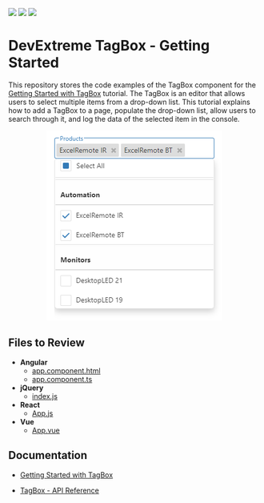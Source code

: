 <!-- default badges list -->
![](https://img.shields.io/endpoint?url=https://codecentral.devexpress.com/api/v1/VersionRange/375724762/21.2.3%2B)
[![](https://img.shields.io/badge/Open_in_DevExpress_Support_Center-FF7200?style=flat-square&logo=DevExpress&logoColor=white)](https://supportcenter.devexpress.com/ticket/details/T1007791)
[![](https://img.shields.io/badge/📖_How_to_use_DevExpress_Examples-e9f6fc?style=flat-square)](https://docs.devexpress.com/GeneralInformation/403183)
<!-- default badges end -->
# DevExtreme TagBox - Getting Started 

This repository stores the code examples of the TagBox component for the [Getting Started with TagBox](https://js.devexpress.com/Documentation/Guide/UI_Components/TagBox/Getting_Started_with_TagBox/) tutorial. The TagBox is an editor that allows users to select multiple items from a drop-down list. This tutorial explains how to add a TagBox to a page, populate the drop-down list, allow users to search through it, and log the data of the selected item in the console.

<div align="center"><img src="./tagbox.png" /></div>

## Files to Review

- **Angular**
    - [app.component.html](Angular/src/app/app.component.html)
    - [app.component.ts](Angular/src/app/app.component.ts)
- **jQuery**
    - [index.js](jQuery/src/index.js)
- **React**
    - [App.js](React/src/App.js)
- **Vue**
    - [App.vue](Vue/src/App.vue)

## Documentation

- [Getting Started with TagBox](https://js.devexpress.com/Documentation/Guide/UI_Components/TagBox/Getting_Started_with_TagBox/)

- [TagBox - API Reference](https://js.devexpress.com/Documentation/ApiReference/UI_Components/dxTagBox/)
